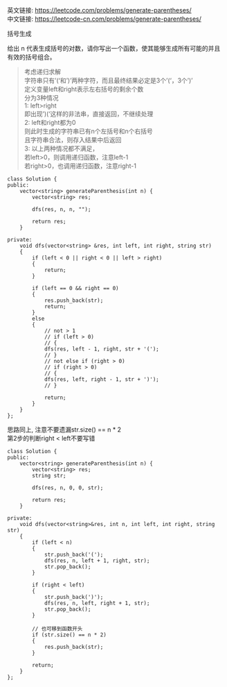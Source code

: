 英文链接: https://leetcode.com/problems/generate-parentheses/  
中文链接: https://leetcode-cn.com/problems/generate-parentheses/
 
 
 括号生成
 
 给出 n 代表生成括号的对数，请你写出一个函数，使其能够生成所有可能的并且有效的括号组合。

>考虑递归求解   
字符串只有’(‘和’)’两种字符，而且最终结果必定是3个’(‘，3个’)’   
定义变量left和right表示左右括号的剩余个数   
分为3种情况   
1: left>right   
即出现’)(‘这样的非法串，直接返回，不继续处理   
2: left和right都为0   
则此时生成的字符串已有n个左括号和n个右括号   
且字符串合法，则存入结果中后返回   
3: 以上两种情况都不满足，   
若left>0，则调用递归函数，注意left-1   
若right>0，也调用递归函数，注意right-1


```
class Solution {
public:
	vector<string> generateParenthesis(int n) {
		vector<string> res;

		dfs(res, n, n, "");

		return res;
	}

private:
	void dfs(vector<string> &res, int left, int right, string str)
	{
		if (left < 0 || right < 0 || left > right)
		{
			return;
		}

		if (left == 0 && right == 0)
		{
			res.push_back(str);
			return;
		}
		else
		{
			// not > 1
			// if (left > 0)
			// {
			dfs(res, left - 1, right, str + '(');
			// }
			// not else if (right > 0)
			// if (right > 0)
			// {
			dfs(res, left, right - 1, str + ')');
			// }

			return;
		}
	}
};
```



思路同上, 注意不要遗漏str.size() == n * 2   
第2步的判断right < left不要写错
```
class Solution {
public:
	vector<string> generateParenthesis(int n) {
		vector<string> res;
		string str;

		dfs(res, n, 0, 0, str);

		return res;
	}

private:
	void dfs(vector<string>&res, int n, int left, int right, string str)
	{
		if (left < n)
		{
			str.push_back('(');
			dfs(res, n, left + 1, right, str);
			str.pop_back();
		}

		if (right < left)
		{
			str.push_back(')');
			dfs(res, n, left, right + 1, str);
			str.pop_back();
		}

		// 也可移到函数开头
		if (str.size() == n * 2)
		{
			res.push_back(str);
		}

		return;
	}
};
```

